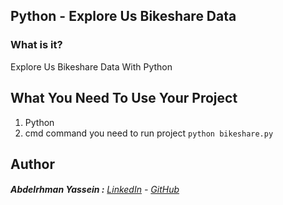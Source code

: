 ##  Python - Explore Us Bikeshare Data 

### What is it?

  Explore Us Bikeshare Data With Python 

## What You Need To Use Your Project

  01. Python
  02. cmd command you need to run project `python bikeshare.py`

## Author

######  **Abdelrhman Yassein  :**  [LinkedIn](https://www.linkedin.com/in/Abdelrhman-Yassein/) - [GitHub](https://github.com/Abdelrhman-Yassein?tab=repositories)
